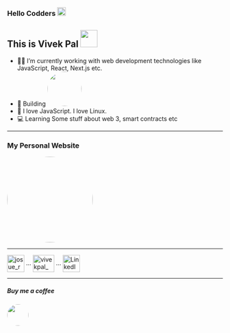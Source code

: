 ### Hello Codders <img src="https://raw.githubusercontent.com/iampavangandhi/iampavangandhi/master/gifs/Hi.gif" width="20px">

## This is Vivek Pal <img src="https://media.giphy.com/media/WUlplcMpOCEmTGBtBW/giphy.gif" width="40">

- 👨‍💻 I’m currently working with web development technologies like JavaScript, React, Next.js etc.
- 🔨 Building  <a href="https://shastraos.vercel.app"><img src="https://i.ibb.co/TTZhNrK/mini-Gif-20220323214829.gif" width="80px" style="border-radius:50%" /></a>
- 🧡 I love JavaScript. I love Linux.
- 💻 Learning Some stuff about web 3, smart contracts etc
---

### My Personal Website

<a href="https://vivekpal.vercel.app"><img src="https://i.ibb.co/Z1hKgVV/Vanilla-0-5s-267px-1.gif" width="200px" style="border-radius:50%" /></a>

---

<p>
   <a href="https://instagram.com/vivekthinks/" target="blank"><img align="center" src="https://pluspng.com/img-png/instagram-icon-png-instagram-icon-png-50-px-1600.png" alt="josue_rojasv" height="40" width="40" /></a> ...
 <a href="https://twitter.com/vivekpal_" target="blank"><img align="center" src="https://i.ibb.co/mX7mdFj/CITYPNG-COM-HD-Neon-Twitter-Aesthetic-Logo-PNG-2048x1488.png" alt="vivekpal_" height="40" width="50" /></a> ...
  <a href="https://www.linkedin.com/in/vivekpal1/" target="blank"><img align="center" src="https://cdn4.iconfinder.com/data/icons/neon-social-icons-set/256/social_media_icons_neon_set_256x256_0010_linkedin.png" alt="LinkedIn" height="40" width="40" /></a>
 
</p>

---

##### Buy me a coffee
<a href="https://www.buymeacoffee.com/vivekpal"><img src="https://media1.giphy.com/media/TDQOtnWgsBx99cNoyH/giphy.gif?cid=790b76118207a500aa3d86244254d54bbd57dae6b077eafd&rid=giphy.gif&ct=s" width="50px" style="border-radius:50%" /></a>
<!-- 
---

<p align="center">
  <img src="https://github.com/vivekpal1/vivekpal1/raw/output/github-contribution-grid-snake.svg" alt="snake"></center>
</p>

--- -->

